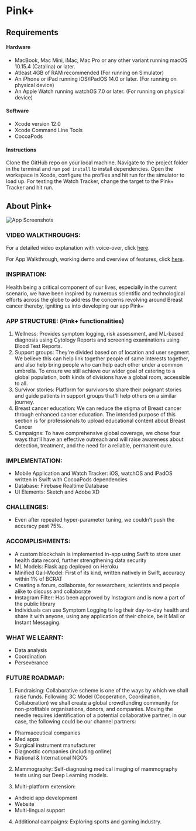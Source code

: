 # Pink+

## Requirements

#### Hardware

* MacBook, Mac Mini, iMac, Mac Pro or any other variant running macOS 10.15.4 (Catalina) or later.
* Atleast 4GB of RAM recommended (For running on Simulator)
* An iPhone or iPad running iOS/iPadOS 14.0 or later. (For running on physical device)
* An Apple Watch running watchOS 7.0 or later. (For running on physical device)

#### Software

* Xcode version 12.0
* Xcode Command Line Tools
* CocoaPods

#### Instructions

Clone the GitHub repo on your local machine. Navigate to the project folder in the terminal and run `pod install` to install dependencies. Open the workspace in Xcode, configure the profiles and hit run for the simulator to load up. For testing the Watch Tracker, change the target to the Pink+ Tracker and hit run.

## About Pink+

![App Screenshots](https://raw.githubusercontent.com/skhiearth/Pink-iOS/master/Screenshots/App%20Screenshots.png?token=AIZPUXILU7AU4PJERQU4HW27QPX34)

### VIDEO WALKTHROUGHS:

For a detailed video explanation with voice-over, click [here](https://www.youtube.com/watch?v=L1d9DSalAQ0).

For App Walkthrough, working demo and overview of features, click [here](https://www.youtube.com/watch?v=G9onOfe3vEs&t=22s).

### INSPIRATION: 
Health being a critical component of our lives, especially in the current scenario, we have been inspired by numerous scientific and technological efforts across the globe to address the concerns revolving around Breast cancer thereby, igniting us into developing our app Pink+ 

### APP STRUCTURE: (Pink+ functionalities)
1. Wellness: Provides symptom logging, risk assessment, and ML-based diagnosis using Cytology Reports and screening examinations using Blood Test
 Reports. 
2. Support groups: They're divided based on of location and user segment. We believe this can help link together people of same interests together, and also help bring people who can help each other under a common umbrella. To ensure we still achieve our wider goal of catering to a global population, both kinds of divisions have a global room, accessible to all.
3. Survivor stories: Platform for survivors to share their poignant stories and guide patients in support groups that'll help others on a similar journey.
4. Breast cancer education: We can reduce the stigma of Breast cancer through enhanced cancer education. The intended purpose of this section is for professionals to upload educational content about Breast Cancer
5. Campaigns: To have comprehensive global coverage, we chose four ways that’ll have an effective outreach and will raise awareness about detection, treatment, and the need for a reliable, permanent cure.

### IMPLEMENTATION:
* Mobile Application and Watch Tracker: iOS, watchOS and iPadOS written in Swift with CocoaPods dependencies
* Database: Firebase Realtime Database
* UI Elements: Sketch and Adobe XD

### CHALLENGES:
* Even after repeated hyper-parameter tuning, we couldn’t push the accuracy past 75%.

### ACCOMPLISHMENTS:
* A custom blockchain is implemented in-app using Swift to store user health data record, further strengthening data security
* ML Models: Flask app deployed on Heroku
* Minified Gail-Model: First of its kind, written natively in Swift, accuracy within 1% of BCRAT
* Creating a forum, collaborate, for researchers, scientists and people alike to discuss and collaborate
* Instagram Filter: Has been approved by Instagram and is now a part of the public library 
* Individuals can use Symptom Logging to log their day-to-day health and share it with anyone, using any application of their choice, be it Mail or Instant Messaging.

### WHAT WE LEARNT:
* Data analysis  
* Coordination 
* Perseverance

### FUTURE ROADMAP:
1. Fundraising: Collaborative scheme is one of the ways by which we shall raise funds. Following 3C Model (Cooperation, Coordination, Collaboration) we shall create a global crowdfunding community for non-profitable organisations, donors, and companies. Moving the needle requires identification of a potential collaborative partner, in our case, the following could be our channel partners: 
 * Pharmaceutical companies
 * Med apps
 * Surgical instrument manufacturer
 * Diagnostic companies (including online)
 * National & International NGO’s

2. Mammography: Self-diagnosing medical imaging of mammography tests using our Deep Learning models. 

3.	Multi-platform extension: 
 * Android app development 
 * Website 
 * Multi-lingual support 
 
4.	Additional campaigns: Exploring sports and gaming industry.

